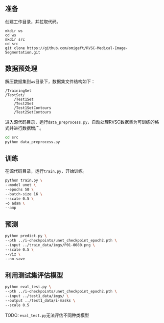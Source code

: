 ## 准备

创建工作目录，并拉取代码。

```
mkdir ws
cd ws
mkdir src
cd src
git clone https://github.com/omigeft/RVSC-Medical-Image-Segmentation.git
```

## 数据预处理

解压数据集到`ws`目录下，数据集文件结构如下：

```
/TrainingSet
/TestSet/
    /Test1Set
    /Test2Set
    /Test1SetContours
    /Test2SetContours
```

进入源代码目录，运行`data_preprocess.py`，自动处理RVSC数据集为可训练的格式并进行数据增广。

```sh
cd src
python data_preprocess.py
```

## 训练

在源代码目录，运行`train.py`，开始训练。

```sh
python train.py \
--model unet \
--epochs 50 \
--batch-size 16 \
--scale 0.5 \
-o adam \
--amp
```

## 预测

```sh
python predict.py \
--pth ../i-checkpoints/unet_checkpoint_epoch2.pth \
--input ../train_data/imgs/P01-0080.png \
--scale 0.5 \
--viz \
--no-save
```

## 利用测试集评估模型

```sh
python eval_test.py \
--pth ../i-checkpoints/unet_checkpoint_epoch2.pth \
--input ../test1_data/imgs/ \
--output ../test1_data/i-masks \
--scale 0.5
```

TODO: `eval_test.py`无法评估不同种类模型